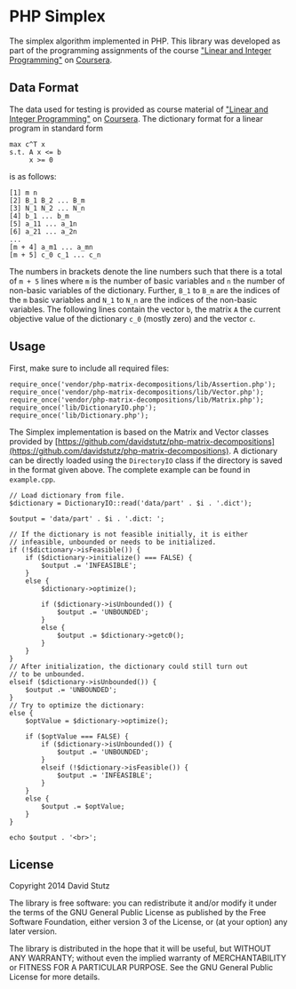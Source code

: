 # PHP Simplex

The simplex algorithm implemented in PHP. This library was developed as part of the programming assignments of the course ["Linear and Integer Programming"](https://www.coursera.org/course/linearprogramming) on [Coursera](https://www.coursera.org/).

## Data Format

The data used for testing is provided as course material of ["Linear and Integer Programming"](https://www.coursera.org/course/linearprogramming) on [Coursera](https://www.coursera.org/). The dictionary format for a linear program in standard form

    max c^T x
    s.t. A x <= b
         x >= 0

is as follows:

    [1] m n
    [2] B_1 B_2 ... B_m
    [3] N_1 N_2 ... N_n
    [4] b_1 ... b_m
    [5] a_11 ... a_1n
    [6] a_21 ... a_2n
    ...
    [m + 4] a_m1 ... a_mn
    [m + 5] c_0 c_1 ... c_n
    
The numbers in brackets denote the line numbers such that there is a total of `m + 5` lines where `m` is the number of basic variables and `n` the number of non-basic variables of the dictionary. Further, `B_1` to `B_m` are the indices of the `m` basic variables and `N_1` to `N_n` are the indices of the non-basic variables. The following lines contain the vector `b`, the matrix `A` the current objective value of the dictionary `c_0` (mostly zero) and the vector `c`.

## Usage

First, make sure to include all required files:

    require_once('vendor/php-matrix-decompositions/lib/Assertion.php');
    require_once('vendor/php-matrix-decompositions/lib/Vector.php');
    require_once('vendor/php-matrix-decompositions/lib/Matrix.php');
    require_once('lib/DictionaryIO.php');
    require_once('lib/Dictionary.php');

The Simplex implementation is based on the Matrix and Vector classes provided by [https://github.com/davidstutz/php-matrix-decompositions](https://github.com/davidstutz/php-matrix-decompositions). A dictionary can be directly loaded using the `DirectoryIO` class if the directory is saved in the format given above. The complete example can be found in `example.cpp`.

    // Load dictionary from file.
    $dictionary = DictionaryIO::read('data/part' . $i . '.dict');
    
    $output = 'data/part' . $i . '.dict: ';
    
    // If the dictionary is not feasible initially, it is either
    // infeasible, unbounded or needs to be initialized.
    if (!$dictionary->isFeasible()) {
        if ($dictionary->initialize() === FALSE) {
            $output .= 'INFEASIBLE';
        }
        else {
            $dictionary->optimize();

            if ($dictionary->isUnbounded()) {
                $output .= 'UNBOUNDED';
            }
            else {
                $output .= $dictionary->getc0();
            }
        }
    }
    // After initialization, the dictionary could still turn out 
    // to be unbounded.
    elseif ($dictionary->isUnbounded()) {
        $output .= 'UNBOUNDED';
    }
    // Try to optimize the dictionary:
    else {
        $optValue = $dictionary->optimize();

        if ($optValue === FALSE) {
            if ($dictionary->isUnbounded()) {
                $output .= 'UNBOUNDED';
            }
            elseif (!$dictionary->isFeasible()) {
                $output .= 'INFEASIBLE';
            }
        }
        else {
            $output .= $optValue;
        }
    }
    
    echo $output . '<br>';

## License

Copyright 2014 David Stutz

The library is free software: you can redistribute it and/or modify it under the terms of the GNU General Public License as published by the Free Software Foundation, either version 3 of the License, or (at your option) any later version.

The library is distributed in the hope that it will be useful, but WITHOUT ANY WARRANTY; without even the implied warranty of MERCHANTABILITY or FITNESS FOR A PARTICULAR PURPOSE. See the GNU General Public License for more details.